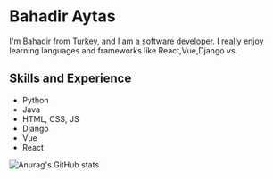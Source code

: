 # Bahadir Aytas
I'm Bahadir from Turkey, and I am a software developer. I really enjoy learning languages and frameworks like React,Vue,Django vs. 

## Skills and Experience
*  Python
* Java
* HTML, CSS, JS
* Django
* Vue
* React

![Anurag's GitHub stats](https://github-readme-stats.vercel.app/api?username=comen35&theme=dark&show_icons=true)


